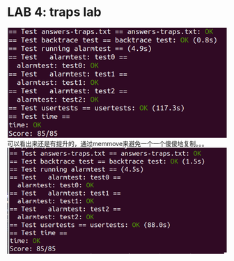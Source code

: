 # LAB 4: traps lab

![image](https://github.com/sunhuiquan/mit_6.S081_lab/blob/traps/IMG/pass01.png)
可以看出来还是有提升的，通过memmove来避免一个一个傻傻地复制。。。
![image](https://github.com/sunhuiquan/mit_6.S081_lab/blob/traps/IMG/pass02.png)

